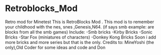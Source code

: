 # Retroblocks_Mod
Retro mod for Minetest
This is RetroBlocks Mod .
This mod is to remember your childhood with the nes, snes ,Genesis,N64.
(if says smb example: are blocks from all the smb games)
Include:
-Smb bricks
-Kirby Bricks
-Sonic Bricks
-Star Fox (miniatures of characters)
-Donkey Kong Bricks
Soon i add more bricks and more series but that is the only.
Credits to: MineYoshi (the only),Old Coder for some ideas and code and Don  
